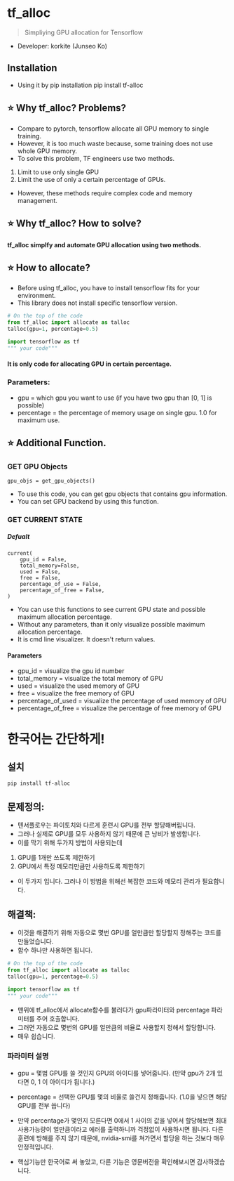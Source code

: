 # tf_alloc
> Simpliying GPU allocation for Tensorflow
* Developer: korkite (Junseo Ko)

## Installation
* Using it by pip installation
    pip install tf-alloc


## ⭐️ Why tf_alloc? Problems?
* Compare to pytorch, tensorflow allocate all GPU memory to single training.
* However, it is too much waste because, some training does not use whole GPU memory.
* To solve this problem, TF engineers use two methods.

1. Limit to use only single GPU
2. Limit the use of only a certain percentage of GPUs.

* However, these methods require complex code and memory management.

## ⭐️ Why tf_alloc? How to solve?
#### tf_alloc simplfy and automate GPU allocation using two methods.

## ⭐️ How to allocate?
* Before using tf_alloc, you have to install tensorflow fits for your environment.
* This library does not install specific tensorflow version.

```python
# On the top of the code
from tf_alloc import allocate as talloc
talloc(gpu=1, percentage=0.5)

import tensorflow as tf
""" your code"""
```
#### It is only code for allocating GPU in certain percentage.

### Parameters:
* gpu = which gpu you want to use (if you have two gpu than [0, 1] is possible)
* percentage = the percentage of memory usage on single gpu. 1.0 for maximum use.


## ⭐️ Additional Function.
### GET GPU Objects
    gpu_objs = get_gpu_objects()

* To use this code, you can get gpu objects that contains gpu information.
* You can set GPU backend by using this function.

### GET CURRENT STATE
##### Defualt
    current(
        gpu_id = False, 
        total_memory=False, 
        used = False, 
        free = False, 
        percentage_of_use = False,
        percentage_of_free = False,
    )

* You can use this functions to see current GPU state and possible maximum allocation percentage.
* Without any parameters, than it only visualize possible maximum allocation percentage.
* It is cmd line visualizer. It doesn't return values.

#### Parameters
* gpu_id = visualize the gpu id number
* total_memory = visualize the total memory of GPU
* used = visualize the used memory of GPU
* free = visualize the free memory of GPU
* percentage_of_used = visualize the percentage of used memory of GPU
* percentage_of_free = visualize the percentage of free memory of GPU


# 한국어는 간단하게!
## 설치
    pip install tf-alloc

## 문제정의:
* 텐서플로우는 파이토치와 다르게 훈련시 GPU를 전부 할당해버립니다.
* 그러나 실제로 GPU를 모두 사용하지 않기 때문에 큰 낭비가 발생합니다.
* 이를 막기 위해 두가지 방법이 사용되는데
1. GPU를 1개만 쓰도록 제한하기
2. GPU에서 특정 메모리만큼만 사용하도록 제한하기

* 이 두가지 입니다. 그러나 이 방법을 위해선 복잡한 코드와 메모리 관리가 필요합니다.

## 해결책:
* 이것을 해결하기 위해 자동으로 몇번 GPU를 얼만큼만 할당할지 정해주는 코드를 만들었습니다.
* 함수 하나만 사용하면 됩니다.
```python
# On the top of the code
from tf_alloc import allocate as talloc
talloc(gpu=1, percentage=0.5)

import tensorflow as tf
""" your code"""
```
* 맨위에 tf_alloc에서 allocate함수를 불러다가 gpu파라미터와 percentage 파라미터를 주어 호출합니다.
* 그러면 자동으로 몇번의 GPU를 얼만큼의 비율로 사용할지 정해서 할당합니다.
* 매우 쉽습니다.

### 파라미터 설명
* gpu = 몇범 GPU를 쓸 것인지 GPU의 아이디를 넣어줍니다. (만약 gpu가 2개 있다면 0, 1 이 아이디가 됩니다.)
* percentage = 선택한 GPU를 몇의 비율로 쓸건지 정해줍니다. (1.0을 넣으면 해당 GPU를 전부 씁니다)

* 만약 percentage가 몇인지 모른다면 0에서 1 사이의 값을 넣어서 할당해보면 최대 사용가능량이 얼만큼이라고 에러를 출력하니까 걱정없이 사용하시면 됩니다. 다른 훈련에 방해를 주지 않기 때문에, nvidia-smi를 쳐가면서 할당을 하는 것보다 매우 안정적입니다.

* 핵심기능만 한국어로 써 놓았고, 다른 기능은 영문버전을 확인해보시면 감사하겠습니다.